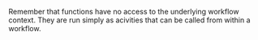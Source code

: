 Remember that functions have no access to the underlying workflow context.
They are run simply as acivities that can be called from within a workflow.

